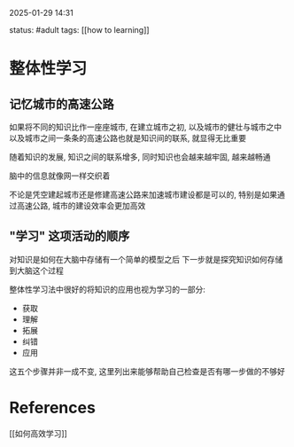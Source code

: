 2025-01-29    14:31

status: #adult 
tags: [[how to learning]]


# 整体性学习

## 记忆城市的高速公路

如果将不同的知识比作一座座城市, 在建立城市之初, 以及城市的健壮与城市之中以及城市之间一条条的高速公路也就是知识间的联系, 就显得无比重要

随着知识的发展, 知识之间的联系增多, 同时知识也会越来越牢固, 越来越畅通

脑中的信息就像网一样交织着

不论是凭空建起城市还是修建高速公路来加速城市建设都是可以的, 特别是如果通过高速公路, 城市的建设效率会更加高效

## "学习" 这项活动的顺序

对知识是如何在大脑中存储有一个简单的模型之后
下一步就是探究知识如何存储到大脑这个过程

整体性学习法中很好的将知识的应用也视为学习的一部分: 

- 获取
- 理解
- 拓展
- 纠错
- 应用

这五个步骤并非一成不变, 这里列出来能够帮助自己检查是否有哪一步做的不够好





# References

[[如何高效学习]]